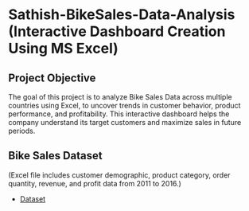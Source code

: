 # Sathish-BikeSales-Data-Analysis (Interactive Dashboard Creation Using MS Excel)
## Project Objective
The goal of this project is to analyze Bike Sales Data across multiple countries using Excel, to uncover trends in customer behavior, product performance, and profitability. This interactive dashboard helps the company understand its target customers and maximize sales in future periods.

## Bike Sales Dataset
(Excel file includes customer demographic, product category, order quantity, revenue, and profit data from 2011 to 2016.) 
- <a href="https://github.com/SathishRamachandran1975/Data-Analysis-Dashboard/blob/main/BIKE%20SALES%20EXCEL_PROJECT.xlsx">Dataset</a>
